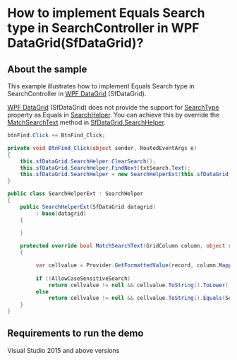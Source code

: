 # How to implement Equals Search type in SearchController in WPF DataGrid(SfDataGrid)?

## About the sample

This example illustrates how to implement Equals Search type in SearchController in [WPF DataGrid](https://www.syncfusion.com/wpf-ui-controls/datagrid) (SfDataGrid).

[WPF DataGrid](https://www.syncfusion.com/wpf-ui-controls/datagrid) (SfDataGrid) does not provide the support for [SearchType](https://help.syncfusion.com/cr/cref_files/wpf/Syncfusion.SfGrid.WPF~Syncfusion.UI.Xaml.Grid.SearchHelper~SearchType.html) property as Equals in [SearchHelper](https://help.syncfusion.com/cr/cref_files/wpf/Syncfusion.SfGrid.WPF~Syncfusion.UI.Xaml.Grid.SearchHelper.html). You can achieve this by override the [MatchSearchText](https://help.syncfusion.com/cr/cref_files/wpf/Syncfusion.SfGrid.WPF~Syncfusion.UI.Xaml.Grid.SearchHelper~MatchSearchText.html) method in [SfDataGrid.SearchHelper](https://help.syncfusion.com/cr/cref_files/wpf/Syncfusion.SfGrid.WPF~Syncfusion.UI.Xaml.Grid.SearchHelper.html). 

```C#
btnFind.Click += BtnFind_Click;

private void BtnFind_Click(object sender, RoutedEventArgs e)
{
    this.sfDataGrid.SearchHelper.ClearSearch();
    this.sfDataGrid.SearchHelper.FindNext(txtSearch.Text);
    this.sfDataGrid.SearchHelper = new SearchHelperExt(this.sfDataGrid);            
}

public class SearchHelperExt : SearchHelper
{
    public SearchHelperExt(SfDataGrid datagrid)
         : base(datagrid)
    {
         
    }

    protected override bool MatchSearchText(GridColumn column, object record)
    {        

         var cellvalue = Provider.GetFormattedValue(record, column.MappingName);
         
         if (!AllowCaseSensitiveSearch)
             return cellvalue != null && cellvalue.ToString().ToLower().Equals(SearchText.ToString().ToLower());
         else
             return cellvalue != null && cellvalue.ToString().Equals(SearchText.ToString());           
    }        
}
```

## Requirements to run the demo
Visual Studio 2015 and above versions
